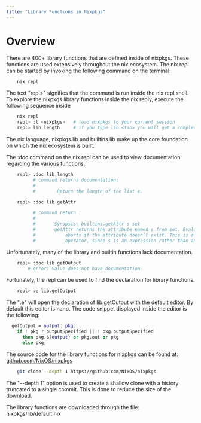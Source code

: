 ```yaml
---
title: "Library Functions in Nixpkgs"
---
```


# Overview

There are 400+ library functions that are defined inside of nixpkgs. These functions are
used extensively throughout the nix ecosystem. The nix repl can be started by invoking the
following command on the terminal:

```bash
    nix repl
```

The text "repl>" signifies that the command is run inside the nix repl shell. To explore
the nixpkgs library functions inside the nix reply, execute the following sequence inside

```bash
    nix repl
    repl> :l <nixpkgs>   # load nixpkgs to your current session
    repl> lib.length     # if you type lib.<Tab> you will get a complete list

```

The nix language, nixpkgs.lib and builtins.lib make up the core foundation on which the
nix ecosystem is built.

The :doc command on the nix repl can be used to view documentation regarding
the various functions.

```bash
    repl> :doc lib.length
          # command returns documentation:
          #
          #        Return the length of the list e.

    repl> :doc lib.getAttr

          # command return :
          #
          #       Synopsis: builtins.getAttr s set
          #       getAttr returns the attribute named s from set. Evaluation
          #           aborts if the attribute doesn’t exist. This is a dynamic version of the .
          #           operator, since s is an expression rather than an identifier.
```

Unfortunately, many of the library and builtin functions lack documentation.

```bash
    repl> :doc lib.getOutput
        # error: value does not have documentation
```

Fortunately, the repl can be used to find the declaration for library functions.

```bash
    repl> :e lib.getOutput

```

The ":e" will open the declaration of lib.getOutput with the default editor. By default
this editor is nano. The code snippet displayed inside the editor is the following:

```nix
  getOutput = output: pkg:
    if ! pkg ? outputSpecified || ! pkg.outputSpecified
      then pkg.${output} or pkg.out or pkg
      else pkg;
```

The source code for the library functions for nixpkgs can be found at:
[github.com/NixOS/nixpkgs](https://github.com/NixOS/nixpkgs)

```bash
    git clone --depth 1 https://github.com/NixOS/nixpkgs
```

The "--depth 1" option is used to create a shallow clone with a history
truncated to a single commit. This is done to reduce the size of the download.

The library functions are downloaded through the file: nixpkgs/lib/default.nix
